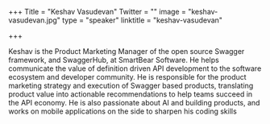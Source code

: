 +++
Title = "Keshav Vasudevan"
Twitter = ""
image = "keshav-vasudevan.jpg"
type = "speaker"
linktitle = "keshav-vasudevan"

+++

Keshav is the Product Marketing Manager of the open source Swagger framework, and SwaggerHub, at SmartBear Software. He helps communicate the value of definition driven API development to the software ecosystem and developer community. He is responsible for the product marketing strategy and execution of Swagger based products, translating product value into actionable recommendations to help teams succeed in the API economy. He is also passionate about AI and building products, and works on mobile applications on the side to sharpen his coding skills
